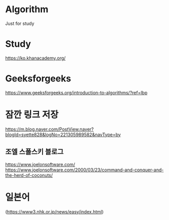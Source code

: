 # Algorithm
Just for study
# Study
https://ko.khanacademy.org/
# Geeksforgeeks
https://www.geeksforgeeks.org/introduction-to-algorithms/?ref=lbp

# 잠깐 링크 저장
https://m.blog.naver.com/PostView.naver?blogId=syette828&logNo=221305989582&navType=by
## 조엘 스폴스키 블로그
https://www.joelonsoftware.com/
https://www.joelonsoftware.com/2000/03/23/command-and-conquer-and-the-herd-of-coconuts/

# 일본어
(https://www3.nhk.or.jp/news/easy/index.html)
